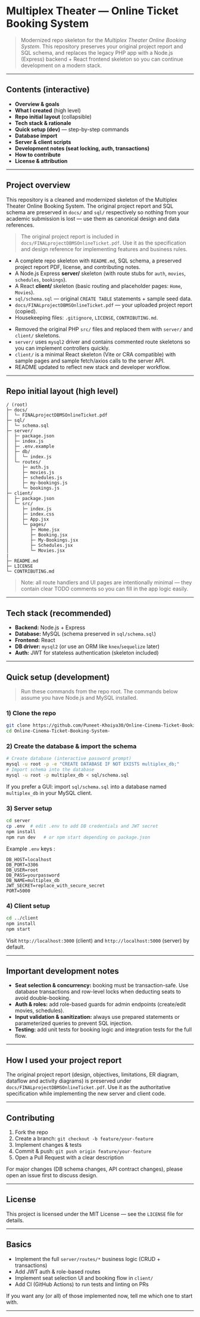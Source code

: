 <!-- # Multiplex Theater Online Booking System

**Course project** — Online ticket booking system for a multiplex (Frontend: PHP, Backend DB: MySQL).  
This repository contains a clean, documented skeleton you can push to GitHub and show on your resume.

## Project Summary
A web-based system that allows users to register, check movie schedules, and book tickets. Admins can manage movies, schedules, and view reports. Counter staff can validate m-tickets and issue physical tickets.

Original project report (PDF) is in `docs/FINALprojectDBMSOnlineTicket.pdf`.

## Features
- User registration, login, password reset (placeholder)
- Browse movies & showtimes
- Book tickets for current-day shows (m-ticket SMS placeholder)
- Admin dashboard: manage movies, schedules, users
- Counter validation: redeem m-ticket codes and issue tickets
- SQL schema + sample seed data included

## Tech Stack
- PHP (vanilla) for server-side code
- MySQL for database
- HTML/CSS for frontend (skeleton)
- Optional: XAMPP / WAMP for local setup

## Repo Structure
```
/ (root)
├─ docs/                            # Project report and diagrams
│  └─ FINALprojectDBMSOnlineTicket.pdf
├─ src/                             # Application source (PHP)
│  ├─ index.php
│  ├─ login.php
│  ├─ register.php
│  ├─ book.php
│  ├─ admin/
│  │  └─ dashboard.php
│  ├─ counter/
│  │  └─ validate.php
│  └─ includes/
│     └─ db.php
├─ sql/
│  └─ schema.sql                     # CREATE TABLE + sample data
├─ .gitignore
├─ LICENSE
└─ README.md
```

## Quick setup (local)
1. Install XAMPP/WAMP and start Apache & MySQL.
2. Copy the `src/` folder to your webroot (e.g., `htdocs/multiplex`).
3. Create a MySQL database (e.g., `multiplex_db`) and import `sql/schema.sql`.
4. Edit `src/includes/db.php` to set MySQL credentials.
5. Open `http://localhost/multiplex/` in your browser.

## How to push to GitHub (example)
```bash
cd path/to/multiplex-online-booking-system
git init
git add .
git commit -m "Initial project skeleton and report"
# create repo on GitHub (or use GitHub CLI), then:
git remote add origin git@github.com:<YOUR_USER>/<REPO_NAME>.git
git branch -M main
git push -u origin main
```

## Resume-friendly project blurb
**Multiplex Theater Online Booking System** — Web application for online cinema ticket booking using PHP & MySQL. Implemented user authentication, movie & schedule management, booking flow with m-ticket verification, and admin reporting. (Project report and database schema included.)

## Notes
- This repository is a skeleton meant to be extended; most PHP pages are minimal templates ready for your implementation.
- See `sql/schema.sql` for table designs that match the project report.

---
Puneet Khoiya — Project prepared during Jan–Jun 2024 (College project).
 -->

# Multiplex Theater — Online Ticket Booking System

&#x20;

> Modernized repo skeleton for the *Multiplex Theater Online Booking System*. This repository preserves your original project report and SQL schema, and replaces the legacy PHP app with a Node.js (Express) backend + React frontend skeleton so you can continue development on a modern stack.

---

## Contents (interactive)

* **Overview & goals**
* **What I created** (high level)
* **Repo initial layout** (collapsible)
* **Tech stack & rationale**
* **Quick setup (dev)** — step-by-step commands
* **Database import**
* **Server & client scripts**
* **Development notes (seat locking, auth, transactions)**
* **How to contribute**
* **License & attribution**

---

## Project overview

This repository is a cleaned and modernized skeleton of the Multiplex Theater Online Booking System. The original project report and SQL schema are preserved in `docs/` and `sql/` respectively so nothing from your academic submission is lost — use them as canonical design and data references.

> The original project report is included in `docs/FINALprojectDBMSOnlineTicket.pdf`. Use it as the specification and design reference for implementing features and business rules.

* A complete repo skeleton with `README.md`, SQL schema, a preserved project report PDF, license, and contributing notes.
* A Node.js Express **server/** skeleton (with route stubs for `auth`, `movies`, `schedules`, `bookings`).
* A React **client/** skeleton (basic routing and placeholder pages: `Home`, `Movies`).
* `sql/schema.sql` — original `CREATE TABLE` statements + sample seed data.
* `docs/FINALprojectDBMSOnlineTicket.pdf` — your uploaded project report (copied).
* Housekeeping files: `.gitignore`, `LICENSE`, `CONTRIBUTING.md`.

- Removed the original PHP `src/` files and replaced them with `server/` and `client/` skeletons.
- `server/` uses `mysql2` driver and contains commented route skeletons so you can implement controllers quickly.
- `client/` is a minimal React skeleton (Vite or CRA compatible) with sample pages and sample fetch/axios calls to the server API.
- README updated to reflect new stack and developer workflow.

---

## Repo initial layout (high level)

```
/ (root)
├─ docs/
│  └─ FINALprojectDBMSOnlineTicket.pdf
├─ sql/
│  └─ schema.sql
├─ server/
│  ├─ package.json
│  ├─ index.js
│  ├─ .env.example
│  ├─ db/
│  │  └─ index.js
│  └─ routes/
│     ├─ auth.js
│     ├─ movies.js
│     ├─ schedules.js
│     ├─ my-bookings.js
│     └─ bookings.js
├─ client/
│  ├─ package.json
│  └─ src/
│     ├─ index.js
│     ├─ index.css
│     ├─ App.jsx
│     └─ pages/
│        ├─ Home.jsx
│        ├─ Booking.jsx
│        ├─ My-Bookings.jsx
│        ├─ Schedules.jsx
│        └─ Movies.jsx
|
├─ README.md
├─ LICENSE
└─ CONTRIBUTING.md
```

> Note: all route handlers and UI pages are intentionally minimal — they contain clear TODO comments so you can fill in the app logic easily.

---

## Tech stack (recommended)

* **Backend:** Node.js + Express
* **Database:** MySQL (schema preserved in `sql/schema.sql`)
* **Frontend:** React
* **DB driver:** `mysql2` (or use an ORM like `knex`/`sequelize` later)
* **Auth:** JWT for stateless authentication (skeleton included)

---

## Quick setup (development)

> Run these commands from the repo root. The commands below assume you have Node.js and MySQL installed.

### 1) Clone the repo

```bash
git clone https://github.com/Puneet-Khoiya30/Online-Cinema-Ticket-Booking-System-.git
cd Online-Cinema-Ticket-Booking-System-
```

### 2) Create the database & import the schema

```bash
# Create database (interactive password prompt)
mysql -u root -p -e "CREATE DATABASE IF NOT EXISTS multiplex_db;"
# Import schema into the database
mysql -u root -p multiplex_db < sql/schema.sql
```

If you prefer a GUI: import `sql/schema.sql` into a database named `multiplex_db` in your MySQL client.

### 3) Server setup

```bash
cd server
cp .env  # edit .env to add DB credentials and JWT secret
npm install
npm run dev   # or npm start depending on package.json
```

Example `.env` keys :

```
DB_HOST=localhost
DB_PORT=3306
DB_USER=root
DB_PASS=yourpassword
DB_NAME=multiplex_db
JWT_SECRET=replace_with_secure_secret
PORT=5000
```

### 4) Client setup

```bash
cd ../client
npm install
npm start
```

Visit `http://localhost:3000` (client) and `http://localhost:5000` (server) by default.

---

## Important development notes

* **Seat selection & concurrency:** booking must be transaction-safe. Use database transactions and row-level locks when deducting seats to avoid double-booking.
* **Auth & roles:** add role-based guards for admin endpoints (create/edit movies, schedules).
* **Input validation & sanitization:** always use prepared statements or parameterized queries to prevent SQL injection.
* **Testing:** add unit tests for booking logic and integration tests for the full flow.

---

## How I used your project report

The original project report (design, objectives, limitations, ER diagram, dataflow and activity diagrams) is preserved under `docs/FINALprojectDBMSOnlineTicket.pdf`. Use it as the authoritative specification while implementing the new server and client code.

---

## Contributing

1. Fork the repo
2. Create a branch: `git checkout -b feature/your-feature`
3. Implement changes & tests
4. Commit & push: `git push origin feature/your-feature`
5. Open a Pull Request with a clear description

For major changes (DB schema changes, API contract changes), please open an issue first to discuss design.

---

## License

This project is licensed under the MIT License — see the `LICENSE` file for details.

---

## Basics

* Implement the full `server/routes/*` business logic (CRUD + transactions)
* Add JWT auth & role-based routes
* Implement seat selection UI and booking flow in `client/`
* Add CI (GitHub Actions) to run tests and linting on PRs

If you want any (or all) of those implemented now, tell me which one to start with.

---
